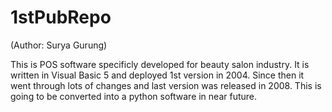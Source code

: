 # 1stPubRepo
(Author: Surya Gurung)

This is POS software specificly developed for beauty salon industry. It is written in 
Visual Basic 5 and deployed 1st version in 2004. Since then it went through lots of 
changes and last version was released in 2008. This is going to be converted into a python
software in near future. 